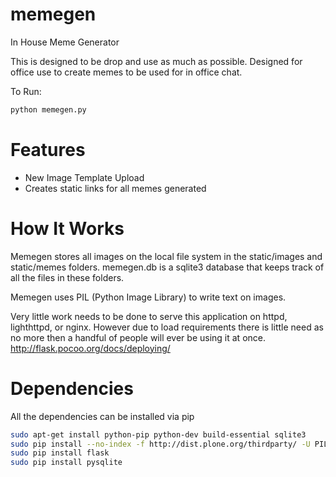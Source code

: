 memegen
=======

In House Meme Generator

This is designed to be drop and use as much as possible.  Designed for office use to create memes to be used for in office chat.

To Run:
```bash
python memegen.py
```

Features
========
* New Image Template Upload
* Creates static links for all memes generated

How It Works
============

Memegen stores all images on the local file system in the static/images and static/memes folders.  memegen.db is a sqlite3 database that keeps track of all the files in these folders.

Memegen uses PIL (Python Image Library) to write text on images.

Very little work needs to be done to serve this application on httpd, lighthttpd, or nginx.  However due to load requirements there is little need as no more then a handful of people will ever be using it at once.
http://flask.pocoo.org/docs/deploying/

Dependencies
============
All the dependencies can be installed via pip

```bash
sudo apt-get install python-pip python-dev build-essential sqlite3
sudo pip install --no-index -f http://dist.plone.org/thirdparty/ -U PIL
sudo pip install flask
sudo pip install pysqlite
```

